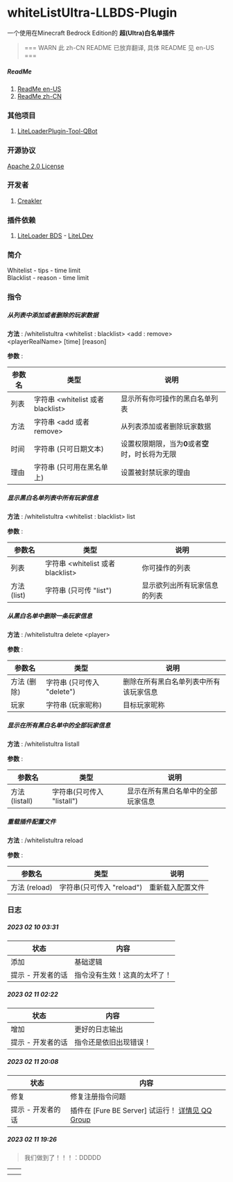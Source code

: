 # whiteListUltra-LLBDS-Plugin

一个使用在Minecraft Bedrock Edition的 **超(Ultra)白名单插件**

> === WARN 此 zh-CN README 已放弃翻译, 具体 README 见 en-US ===

##### ReadMe

1. [ReadMe en-US](https://github.com/CreaklerFurry/whiteListUltra-LLBDS-Plugin/blob/main/README.md)
2. [ReadMe zh-CN](https://github.com/CreaklerFurry/whiteListUltra-LLBDS-Plugin/blob/main/README_zh-CN.md)

### 其他项目

1. [LiteLoaderPlugin-Tool-QBot](https://github.com/CreaklerFurry/LiteLoaderPlugin-Tool-QBot)

### 开源协议

[Apache 2.0 License](https://github.com/CreaklerFurry/whiteListUltra-LLBDS-Plugin/blob/main/LICENSE)

### 开发者

1. [Creakler](https://github.com/CreaklerFurry)

### 插件依赖

1. [LiteLoader BDS](https://github.com/LiteLDev/LiteLoaderBDS) - [LiteLDev](https://github.com/LiteLDev)

### 简介

Whitelist - tips   - time limit  
Blacklist - reason - time limit

### 指令

##### 从列表中添加或者删除的玩家数据

**方法** : /whitelistultra \<whitelist : blacklist> \<add : remove> \<playerRealName> [time] [reason]

**参数** :

| 参数名 | 类型                               | 说明                                              |
| ------ | ---------------------------------- | ------------------------------------------------- |
| 列表   | 字符串 \<whitelist 或者 blacklist> | 显示所有你可操作的黑白名单列表                    |
| 方法   | 字符串 \<add 或者 remove>          | 从列表添加或者删除玩家数据                        |
| 时间   | 字符串 (只可日期文本)              | 设置权限期限，当为**0**或者**空**时，时长将为无限 |
| 理由   | 字符串 (只可用在黑名单上)          | 设置被封禁玩家的理由                              |



##### 显示黑白名单列表中所有玩家信息

**方法** : /whitelistultra \<whitelist : blacklist> list

**参数** :

| 参数名      | 类型                              | 说明                         |
| ----------- | --------------------------------- | ---------------------------- |
| 列表        | 字符串 <whitelist 或者 blacklist> | 你可操作的列表               |
| 方法 (list) | 字符串 (只可传 "list")            | 显示欲列出所有玩家信息的列表 |



##### 从黑白名单中删除一条玩家信息

**方法** : /whitelistultra delete \<player>

**参数** :

| 参数名      | 类型                       | 说明                                   |
| ----------- | -------------------------- | -------------------------------------- |
| 方法 (删除) | 字符串 (只可传入 "delete") | 删除在所有黑白名单列表中所有该玩家信息 |
| 玩家        | 字符串 (玩家昵称)          | 目标玩家昵称                           |

##### 显示在所有黑白名单中的全部玩家信息

**方法** : /whitelistultra listall

**参数** :

| 参数名         | 类型                       | 说明                               |
| -------------- | -------------------------- | ---------------------------------- |
| 方法 (listall) | 字符串(只可传入 "listall") | 显示在所有黑白名单中的全部玩家信息 |

##### 重载插件配置文件

**方法** : /whitelistultra reload

**参数** :

| 参数名        | 类型                      | 说明             |
| ------------- | ------------------------- | ---------------- |
| 方法 (reload) | 字符串(只可传入 "reload") | 重新载入配置文件 |



### 日志

##### 2023 02 10 03:31  

| 状态              | 内容                         |
| ----------------- | ---------------------------- |
| 添加              | 基础逻辑                     |
| 提示 - 开发者的话 | 指令没有生效！这真的太坏了！ |

#####  2023 02 11 02:22  

| 状态              | 内容                   |
| ----------------- | ---------------------- |
| 增加              | 更好的日志输出         |
| 提示 - 开发者的话 | 指令还是依旧出现错误！ |

#####  2023 02 11 20:08  

| 状态              | 内容                                                         |
| ----------------- | ------------------------------------------------------------ |
| 修复              | 修复注册指令问题                                             |
| 提示 - 开发者的话 | 插件在 [Fure BE Server] 试运行！  [详情见 QQ Group](https://jq.qq.com/?_wv=1027&k=5EMMIPRn) |

#####  2023 02 11 19:26

> 我们做到了！！！：DDDDD

|      |      |
| ---- | ---- |
|      |      |
|      |      |
